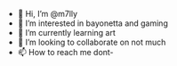 - 👋 Hi, I’m @m7lly
- 👀 I’m interested in bayonetta and gaming
- 🌱 I’m currently learning art
- 💞️ I’m looking to collaborate on not much
- 📫 How to reach me dont-

<!---
m7lly/m7lly is a ✨ special ✨ repository because its `README.md` (this file) appears on your GitHub profile.
You can click the Preview link to take a look at your changes.
--->
